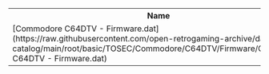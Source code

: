 <table>
<tr><th>Name</th><th>Size</th></tr>
<tr><td>
[Commodore C64DTV - Firmware.dat](https://raw.githubusercontent.com/open-retrogaming-archive/dat-catalog/main/root/basic/TOSEC/Commodore/C64DTV/Firmware/Commodore C64DTV - Firmware.dat)
</td><td>1865</td></tr>
</table>
